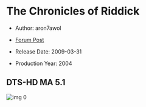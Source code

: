 # The Chronicles of Riddick

* Author: aron7awol

* [Forum Post](https://www.avsforum.com/threads/bass-eq-for-filtered-movies.2995212/post-56887052)

* Release Date: 2009-03-31
* Production Year: 2004

## DTS-HD MA 5.1

![img 0](https://i.imgur.com/IiTqZmn.jpg)

